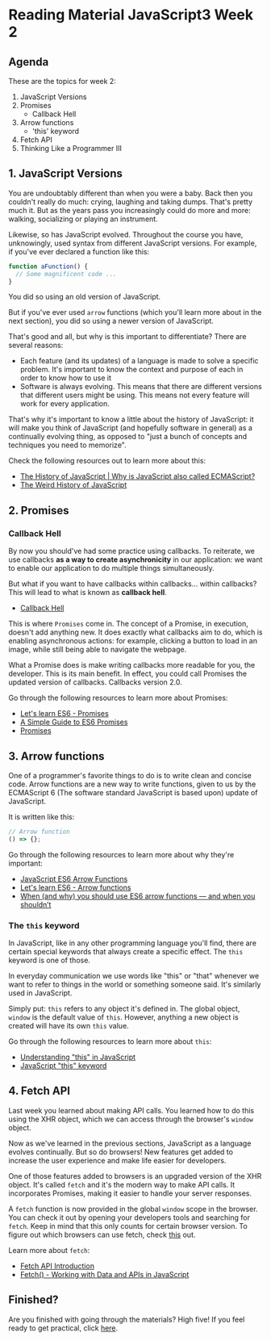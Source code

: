 # Reading Material JavaScript3 Week 2

## Agenda

These are the topics for week 2:

1. JavaScript Versions
2. Promises
   - Callback Hell
3. Arrow functions
   - 'this' keyword
4. Fetch API
5. Thinking Like a Programmer III

## 1. JavaScript Versions

You are undoubtably different than when you were a baby. Back then you couldn't really do much: crying, laughing and taking dumps. That's pretty much it. But as the years pass you increasingly could do more and more: walking, socializing or playing an instrument.

Likewise, so has JavaScript evolved. Throughout the course you have, unknowingly, used syntax from different JavaScript versions. For example, if you've ever declared a function like this:

```js
function aFunction() {
  // Some magnificent code ...
}
```

You did so using an old version of JavaScript.

But if you've ever used `arrow` functions (which you'll learn more about in the next section), you did so using a newer version of JavaScript.

That's good and all, but why is this important to differentiate? There are several reasons:

- Each feature (and its updates) of a language is made to solve a specific problem. It's important to know the context and purpose of each in order to know how to use it
- Software is always evolving. This means that there are different versions that different users might be using. This means not every feature will work for every application.

That's why it's important to know a little about the history of JavaScript: it will make you think of JavaScript (and hopefully software in general) as a continually evolving thing, as opposed to "just a bunch of concepts and techniques you need to memorize".

Check the following resources out to learn more about this:

- [The History of JavaScript | Why is JavaScript also called ECMAScript?](https://www.youtube.com/watch?v=JpwxjkpZfhY)
- [The Weird History of JavaScript](https://www.youtube.com/watch?v=Sh6lK57Cuk4)

## 2. Promises

### Callback Hell

By now you should've had some practice using callbacks. To reiterate, we use callbacks **as a way to create asynchronicity** in our application: we want to enable our application to do multiple things simultaneously.

But what if you want to have callbacks within callbacks... within callbacks? This will lead to what is known as **callback hell**.

- [Callback Hell](http://callbackhell.com/)

This is where `Promises` come in. The concept of a Promise, in execution, doesn't add anything new. It does exactly what callbacks aim to do, which is enabling asynchronous actions: for example, clicking a button to load in an image, while still being able to navigate the webpage.

What a Promise does is make writing callbacks more readable for you, the developer. This is its main benefit. In effect, you could call Promises the updated version of callbacks. Callbacks version 2.0.

Go through the following resources to learn more about Promises:

- [Let's learn ES6 - Promises](https://www.youtube.com/watch?v=vQ3MoXnKfuQ)
- [A Simple Guide to ES6 Promises](https://codeburst.io/a-simple-guide-to-es6-promises-d71bacd2e13a)
- [Promises](https://www.github.com/hackyourfuture/fundamentals/blob/master/fundamentals/promises.md)

## 3. Arrow functions

One of a programmer's favorite things to do is to write clean and concise code. Arrow functions are a new way to write functions, given to us by the ECMAScript 6 (The software standard JavaScript is based upon) update of JavaScript.

It is written like this:

```js
// Arrow function
() => {};
```

Go through the following resources to learn more about why they're important:

- [JavaScript ES6 Arrow Functions](https://www.youtube.com/watch?v=h33Srr5J9nY)
- [Let's learn ES6 - Arrow functions](https://www.youtube.com/watch?v=oTRujqZYhrU)
- [When (and why) you should use ES6 arrow functions — and when you shouldn’t](https://www.freecodecamp.org/news/when-and-why-you-should-use-es6-arrow-functions-and-when-you-shouldnt-3d851d7f0b26/)

### The `this` keyword

In JavaScript, like in any other programming language you'll find, there are certain special keywords that always create a specific effect. The `this` keyword is one of those.

In everyday communication we use words like "this" or "that" whenever we want to refer to things in the world or something someone said. It's similarly used in JavaScript.

Simply put: `this` refers to any object it's defined in. The global object, `window` is the default value of `this`. However, anything a new object is created will have its own `this` value.

Go through the following resources to learn more about `this`:

- [Understanding "this" in JavaScript](https://www.codementor.io/dariogarciamoya/understanding--this--in-javascript-du1084lyn)
- [JavaScript "this" keyword](https://www.youtube.com/watch?v=gvicrj31JOM)

## 4. Fetch API

Last week you learned about making API calls. You learned how to do this using the XHR object, which we can access through the browser's `window` object.

Now as we've learned in the previous sections, JavaScript as a language evolves continually. But so do browsers! New features get added to increase the user experience and make life easier for developers.

One of those features added to browsers is an upgraded version of the XHR object. It's called `fetch` and it's the modern way to make API calls. It incorporates Promises, making it easier to handle your server responses.

A `fetch` function is now provided in the global `window` scope in the browser. You can check it out by opening your developers tools and searching for `fetch`. Keep in mind that this only counts for certain browser version. To figure out which browsers can use fetch, check [this](https://caniuse.com/#feat=fetch) out.

Learn more about `fetch`:

- [Fetch API Introduction](https://www.youtube.com/watch?v=Oive66jrwBs)
- [Fetch() - Working with Data and APIs in JavaScript](https://www.youtube.com/watch?v=tc8DU14qX6I)

## Finished?

Are you finished with going through the materials? High five! If you feel ready to get practical, click [here](./MAKEME.md).
